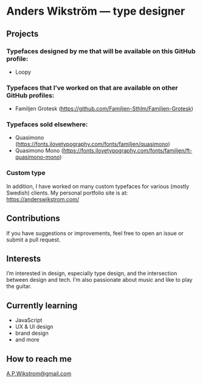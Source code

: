 # Anders Wikström — type designer

## Projects
### Typefaces designed by me that will be available on this GitHub profile:
* Loopy

### Typefaces that I’ve worked on that are available on other GitHub profiles:
* Familjen Grotesk (https://github.com/Familjen-Sthlm/Familjen-Grotesk)

### Typefaces sold elsewhere: 
* Quasimono (https://fonts.ilovetypography.com/fonts/familjen/quasimono)
* Quasimono Mono (https://fonts.ilovetypography.com/fonts/familjen/ft-quasimono-mono)

### Custom type
In addition, I have worked on many custom typefaces for various (mostly Swedish) clients. My personal portfolio site is at:
https://anderswikstrom.com/

## Contributions
If you have suggestions or improvements, feel free to open an issue or submit a pull request.

## Interests
I’m interested in design, especially type design, and the intersection between design and tech. I’m also passionate about music and like to play the guitar.

## Currently learning
* JavaScript
* UX & UI design
* brand design
* and more

## How to reach me
A.P.Wikstrom@gmail.com
